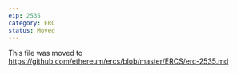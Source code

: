 ```yaml
---
eip: 2535
category: ERC
status: Moved
---
```


This file was moved to https://github.com/ethereum/ercs/blob/master/ERCS/erc-2535.md
